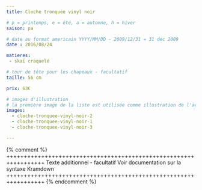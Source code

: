 ```yaml
---
title: Cloche tronquée vinyl noir

# p = printemps, e = été, a = automne, h = hiver
saison: pa

# date au format americain YYYY/MM/DD - 2009/12/31 = 31 dec 2009
date : 2016/08/24

matieres:
 - skaï craquelé

# tour de tête pour les chapeaux - facultatif
taille: 56 cm

prix: 63€

# images d'illustration
# la première image de la liste est utilisée comme illustration de l'article dans les pages de listing.
images:
  - cloche-tronquee-vinyl-noir-2
  - cloche-tronquee-vinyl-noir-1
  - cloche-tronquee-vinyl-noir-3

---
```

{% comment %} +++++++++++++++++++++++++++++++++++++++++++++++++++++++++++++++++
              Texte additionnel - facultatif
              Voir documentation sur la syntaxe Kramdown
+++++++++++++++++++++++++++++++++++++++++++++++++++++++++++++++++ {% endcomment %}
